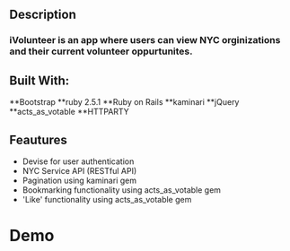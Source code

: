## Description

### iVolunteer is an app where users can view NYC orginizations and their current volunteer oppurtunites.

## Built With:

**Bootstrap
**ruby 2.5.1
**Ruby on Rails
**kaminari
**jQuery
**acts_as_votable
**HTTPARTY

## Feautures 
* Devise for user authentication
* NYC Service API (RESTful API)
* Pagination using kaminari gem
* Bookmarking functionality using acts_as_votable gem
* 'Like' functionality using acts_as_votable gem

# Demo



